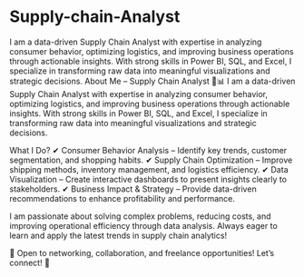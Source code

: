 # Supply-chain-Analyst
I am a data-driven Supply Chain Analyst with expertise in analyzing consumer behavior, optimizing logistics, and improving business operations through actionable insights. With strong skills in Power BI, SQL, and Excel, I specialize in transforming raw data into meaningful visualizations and strategic decisions.
About Me – Supply Chain Analyst 🚚📊
I am a data-driven Supply Chain Analyst with expertise in analyzing consumer behavior, optimizing logistics, and improving business operations through actionable insights. With strong skills in Power BI, SQL, and Excel, I specialize in transforming raw data into meaningful visualizations and strategic decisions.

What I Do?
✔ Consumer Behavior Analysis – Identify key trends, customer segmentation, and shopping habits.
✔ Supply Chain Optimization – Improve shipping methods, inventory management, and logistics efficiency.
✔ Data Visualization – Create interactive dashboards to present insights clearly to stakeholders.
✔ Business Impact & Strategy – Provide data-driven recommendations to enhance profitability and performance.

I am passionate about solving complex problems, reducing costs, and improving operational efficiency through data analysis. Always eager to learn and apply the latest trends in supply chain analytics!

📩 Open to networking, collaboration, and freelance opportunities! Let’s connect! 🚀

